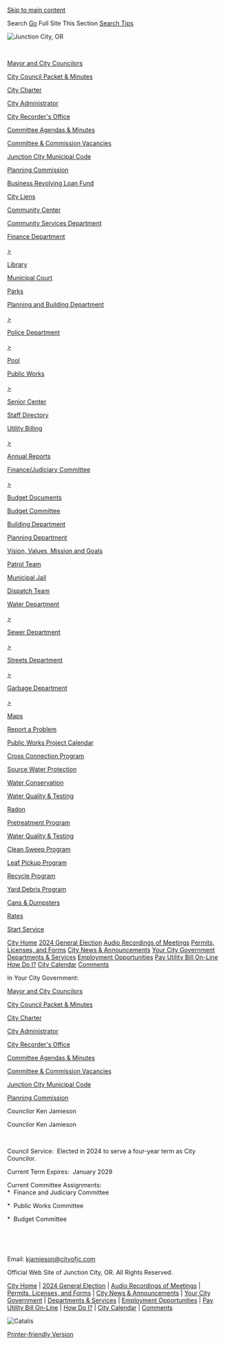 [Skip to main content](https://www.junctioncityoregon.gov/index.asp?Type=B_DIR&SEC=%7BDE110CDB-84B7-4ABF-A818-B97923C0627B%7D&DE=%7BB996C422-2222-43BC-84F1-6D8C1EE79C5A%7D%2F)

Search [Go](https:document.formSearch.submit%28%29;) Full Site This Section [Search Tips](https://search.avenet.net)  

![Junction City, OR](https://www.junctioncityoregon.gov/repository/designs/templates/GO_junctioncity-or/images/logo.png)

 

[Mayor and City Councilors](https://www.junctioncityoregon.gov/index.asp?Type=B_DIR&SEC=%7BDE110CDB-84B7-4ABF-A818-B97923C0627B%7D)

[City Council Packet &amp; Minutes](https://www.junctioncityoregon.gov/index.asp?Type=B_LIST&SEC=%7B949CB97C-4881-4C03-BE23-3E16203FA13D%7D)

[City Charter](https://www.junctioncityoregon.gov/index.asp?Type=B_LIST&SEC=%7B9626C7B8-5E24-4D52-96D9-25CAF8919BAC%7D)

[City Administrator](https://www.junctioncityoregon.gov/index.asp?Type=B_BASIC&SEC=%7B54254C2D-2D2C-4D3B-8092-C28763AA133B%7D)

[City Recorder's Office](https://www.junctioncityoregon.gov/index.asp?Type=B_BASIC&SEC=%7B812A4DF9-84EF-4743-98C2-E5BFBD5C6D91%7D)

[Committee Agendas &amp; Minutes](https://www.junctioncityoregon.gov/index.asp?Type=B_BASIC&SEC=%7B132BADE7-3F88-4D1A-8507-D3A4D5BD0883%7D)

[Committee &amp; Commission Vacancies](https://www.junctioncityoregon.gov/index.asp?Type=B_LIST&SEC=%7B22B25C02-54C3-47A9-A930-60B5A8ADEB42%7D)

[Junction City Municipal Code](https://www.junctioncityoregon.gov/index.asp?Type=B_BASIC&SEC=%7BF7B9B328-A92C-4F0B-BBFB-292555A66140%7D)

[Planning Commission](https://www.junctioncityoregon.gov/index.asp?Type=B_BASIC&SEC=%7BD970DFE8-8774-484D-8CFB-9A6D3CE44417%7D)

[Business Revolving Loan Fund](https://www.junctioncityoregon.gov/index.asp?Type=B_BASIC&SEC=%7BBE709F34-133B-43D2-84A0-2D27DF957B6E%7D)

[City Liens](https://www.junctioncityoregon.gov/index.asp?Type=B_BASIC&SEC=%7B3FA7FB90-4AB1-4B61-B383-54B23F90669D%7D)

[Community Center](https://www.junctioncityoregon.gov/index.asp?Type=B_BASIC&SEC=%7B0C3C6BF6-F155-4BA4-AFEF-5D9FFC43D37F%7D)

[Community Services Department](https://www.junctioncityoregon.gov/index.asp?Type=B_BASIC&SEC=%7B5A48E351-BF18-4E88-8B45-586AF34F4E14%7D)

[Finance Department  
\
&gt;](https://www.junctioncityoregon.gov/index.asp?Type=B_BASIC&SEC=%7BF8237BA7-1BE0-4885-AC6D-65906A053BBC%7D)

[Library](https://www.junctioncityoregon.gov/index.asp?Type=B_BASIC&SEC=%7B2FC2D5C6-0D84-4ED5-9C23-2F549A71329A%7D)

[Municipal Court](https://www.junctioncityoregon.gov/index.asp?Type=B_BASIC&SEC=%7B7A4022F1-FEF8-4B03-9574-970D86EB1C59%7D)

[Parks](https://www.junctioncityoregon.gov/index.asp?Type=B_PRGSRV&SEC=%7BF53E6BDD-F7F9-4DC2-8859-98B48B5EE2B0%7D)

[Planning and Building Department  
\
&gt;](https://www.junctioncityoregon.gov/index.asp?Type=B_BASIC&SEC=%7B8F559379-C783-4808-AE97-64B4CCF1C0EA%7D)

[Police Department  
\
&gt;](https://www.junctioncityoregon.gov/index.asp?Type=B_BASIC&SEC=%7B5818DBD5-14F1-4489-948F-7354EA0299F9%7D)

[Pool](https://www.junctioncityoregon.gov/index.asp?Type=B_PRGSRV&SEC=%7B04B55322-1F3A-49F0-9953-FDA680712B95%7D)

[Public Works  
\
&gt;](https://www.junctioncityoregon.gov/index.asp?Type=B_BASIC&SEC=%7BECD9D08B-5962-481E-98B4-5532ACB7CF23%7D)

[Senior Center](https://www.junctioncityoregon.gov/index.asp?Type=B_PRGSRV&SEC=%7BF8E9D959-D0BE-428D-B101-2D7B619E2D94%7D)

[Staff Directory](https://www.junctioncityoregon.gov/index.asp?Type=B_BASIC&SEC=%7B1FC9C5E4-D6D1-40E1-8D41-87FA41B70D43%7D)

[Utility Billing  
\
&gt;](https://www.junctioncityoregon.gov/index.asp?Type=B_BASIC&SEC=%7B19E84C2B-F4E5-4373-B69B-CDBAEFD485A9%7D)

[Annual Reports](https://www.junctioncityoregon.gov/index.asp?Type=B_BASIC&SEC=%7B9AF7B0F8-23C5-4517-ADDD-E2858EEA5629%7D)

[Finance/Judiciary Committee  
\
&gt;](https://www.junctioncityor.govoffice3.com/index.asp?Type=B_BASIC&SEC=%7B132BADE7-3F88-4D1A-8507-D3A4D5BD0883%7D&DE=%7BBDFC0C22-DAC8-4696-989E-02EB9B55FBA0%7D)

[Budget Documents](https://www.junctioncityoregon.gov/index.asp?Type=B_BASIC&SEC=%7B2ED5C11B-B259-4284-B5A2-AE4FBA44CBCA%7D)

[Budget Committee](https://www.junctioncityor.govoffice3.com/index.asp?Type=B_BASIC&SEC=%7B132BADE7-3F88-4D1A-8507-D3A4D5BD0883%7D&DE=%7B705DBA7D-74F1-4F69-A081-1DC4346E960E%7D)

[Building Department](https://www.junctioncityoregon.gov/index.asp?Type=B_BASIC&SEC=%7BABDD0B66-F85D-41F2-B2D2-0AAE92391132%7D)

[Planning Department](https://www.junctioncityoregon.gov/index.asp?Type=B_BASIC&SEC=%7B5F620604-8FE9-4A2C-82F9-15698044DFB0%7D)

[Vision, Values, Mission and Goals](https://www.junctioncityoregon.gov/index.asp?Type=B_BASIC&SEC=%7B444FD728-5B07-461A-B8E2-0F3DE67DCFFE%7D)

[Patrol Team](https://www.junctioncityoregon.gov/index.asp?Type=B_BASIC&SEC=%7BBC6E7447-F0B2-43D2-BC1D-05A3E693D12F%7D)

[Municipal Jail](https://www.junctioncityoregon.gov/index.asp?Type=B_BASIC&SEC=%7B59B97E4B-3A43-440B-A2F3-E938FCAA5CF8%7D)

[Dispatch Team](https://www.junctioncityoregon.gov/index.asp?Type=B_BASIC&SEC=%7BD828AF5F-39C9-4EC7-A377-EF97988822D2%7D)

[Water Department  
\
&gt;](https://www.junctioncityoregon.gov/index.asp?Type=B_BASIC&SEC=%7BF064AE8F-07C3-425A-A2B4-1171C660193B%7D)

[Sewer Department  
\
&gt;](https://www.junctioncityoregon.gov/index.asp?Type=B_BASIC&SEC=%7B60669195-134C-43B7-A0F6-6B061B7DA232%7D)

[Streets Department  
\
&gt;](https://www.junctioncityoregon.gov/index.asp?Type=B_BASIC&SEC=%7BD4724AB4-F51F-49AA-B0E5-DA6300DEFBB2%7D)

[Garbage Department  
\
&gt;](https://www.junctioncityoregon.gov/index.asp?Type=B_BASIC&SEC=%7B33EE5F2A-22A0-4856-BA28-7DBCC71172AC%7D)

[Maps](https://www.junctioncityoregon.gov/index.asp?Type=B_BASIC&SEC=%7B6B300EA1-A75F-498D-8A82-878E07A55E02%7D)

[Report a Problem](https://www.junctioncityoregon.gov/index.asp?Type=QUICKFORM&SEC=%7BB2878DFE-C6E7-453A-A928-1D8452A5577A%7D)

[Public Works Project Calendar](https://www.junctioncityoregon.gov/index.asp?Type=B_EV&SEC=%7B4E3B09FD-2DF7-4A2C-9160-E410B0F4EE6B%7D)

[Cross Connection Program](https://www.junctioncityoregon.gov/index.asp?Type=B_BASIC&SEC=%7BE6E99229-03DD-482C-873E-341FBA2A0CA2%7D)

[Source Water Protection](https://www.junctioncityoregon.gov/index.asp?Type=B_BASIC&SEC=%7B6471B279-C92A-4212-BD3D-B7E1AC5E84FA%7D)

[Water Conservation](https://www.junctioncityoregon.gov/index.asp?Type=B_BASIC&SEC=%7B6B8407CB-04AD-4E8E-9C25-A6DD7DB0B252%7D)

[Water Quality &amp; Testing](https://www.junctioncityoregon.gov/index.asp?Type=B_BASIC&SEC=%7B2FC324E4-CBCC-4D20-BF09-17E41C9C2556%7D)

[Radon](https://www.junctioncityoregon.gov/index.asp?Type=B_BASIC&SEC=%7BB564B98A-D449-4038-9A5D-F1DBC392C0AF%7D)

[Pretreatment Program](https://www.junctioncityoregon.gov/index.asp?Type=B_BASIC&SEC=%7B991DCB2E-AFE4-477D-BEC7-610AA90E3E72%7D)

[Water Quality &amp; Testing](https://www.junctioncityoregon.gov/index.asp?Type=B_BASIC&SEC=%7B18F20FE3-4F66-4B9D-B30A-F90979F8F258%7D)

[Clean Sweep Program](https://www.junctioncityoregon.gov/index.asp?Type=B_BASIC&SEC=%7B026468FB-CA08-42CE-A453-4764C24CA01A%7D)

[Leaf Pickup Program](https://www.junctioncityoregon.gov/index.asp?Type=B_BASIC&SEC=%7B99F3AB2F-DD23-47EB-B940-73BB364323AD%7D)

[Recycle Program](https://www.junctioncityoregon.gov/index.asp?Type=B_BASIC&SEC=%7B11A6809D-4D3E-4775-AE5E-59E8883F1EE2%7D)

[Yard Debris Program](https://www.junctioncityoregon.gov/index.asp?Type=B_BASIC&SEC=%7B71A90F33-C037-4130-A781-6E2B822D1574%7D)

[Cans &amp; Dumpsters](https://www.junctioncityoregon.gov/index.asp?Type=B_BASIC&SEC=%7BF9E9B2A7-95DB-4DC1-8A7E-13051654BF98%7D)

[Rates](https://www.junctioncityoregon.gov/index.asp?Type=B_BASIC&SEC=%7BD5C3F29D-E713-47B7-9994-92E0558A7D3D%7D)

[Start Service](https://www.junctioncityoregon.gov/index.asp?Type=B_BASIC&SEC=%7BC359A8CA-7A79-478C-B0EA-06219BF8FBB9%7D)

[City Home](https://www.junctioncityoregon.gov/index.asp?Type=NONE&SEC=%7B1447AA7B-62E8-4B5A-8747-7A7F323446F5%7D) [2024 General Election](https://www.junctioncityoregon.gov/index.asp?Type=B_BASIC&SEC=%7B28DA9704-1D6B-4DC0-8388-4FDA69A097F9%7D) [Audio Recordings of Meetings](https://www.junctioncityoregon.gov/index.asp?Type=B_BASIC&SEC=%7B35C8D692-0E69-4BAD-8C73-06211D8EE938%7D) [Permits, Licenses, and Forms](https://www.junctioncityoregon.gov/index.asp?Type=B_LIST&SEC=%7B22E9836D-50F2-412A-859F-A4EFC7B48611%7D) [City News &amp; Announcements](https://www.junctioncityoregon.gov/index.asp?Type=B_PR&SEC=%7BE5C891D4-54CA-4F61-81E6-4DA47116A761%7D) [Your City Government](https://www.junctioncityoregon.gov/index.asp?Type=B_BASIC&SEC=%7BEA0180BF-1874-4ACF-829E-DD847D6179DB%7D) [Departments &amp; Services](https://www.junctioncityoregon.gov/index.asp?Type=B_BASIC&SEC=%7BB95402DA-DFAE-4A96-9009-4A53BFDF65B7%7D) [Employment Opportunities](https://www.junctioncityoregon.gov/index.asp?Type=B_JOB&SEC=%7BD9FE8CBE-C6E2-4E5F-9205-B62F58838E5D%7D) [Pay Utility Bill On-Line](https://xpressbillpay.com/) [How Do I?](https://www.junctioncityoregon.gov/index.asp?Type=B_LIST&SEC=%7BE70B7F57-241C-47AC-822A-70259AA85104%7D) [City Calendar](https://www.junctioncityoregon.gov/index.asp?Type=B_EV&SEC=%7BDBBBC137-B177-4F33-B93F-6C93B7E722F4%7D) [Comments](https://www.junctioncityoregon.gov/index.asp?Type=QUICKFORM&SEC=%7BF8C5CC7C-CEFC-4216-8AF3-AB6E40B61C55%7D)

In Your City Government:

[Mayor and City Councilors](https://www.junctioncityoregon.gov/index.asp?Type=B_DIR&SEC=%7BDE110CDB-84B7-4ABF-A818-B97923C0627B%7D)

[City Council Packet &amp; Minutes](https://www.junctioncityoregon.gov/index.asp?Type=B_LIST&SEC=%7B949CB97C-4881-4C03-BE23-3E16203FA13D%7D)

[City Charter](https://www.junctioncityoregon.gov/index.asp?Type=B_LIST&SEC=%7B9626C7B8-5E24-4D52-96D9-25CAF8919BAC%7D)

[City Administrator](https://www.junctioncityoregon.gov/index.asp?Type=B_BASIC&SEC=%7B54254C2D-2D2C-4D3B-8092-C28763AA133B%7D)

[City Recorder's Office](https://www.junctioncityoregon.gov/index.asp?Type=B_BASIC&SEC=%7B812A4DF9-84EF-4743-98C2-E5BFBD5C6D91%7D)

[Committee Agendas &amp; Minutes](https://www.junctioncityoregon.gov/index.asp?Type=B_BASIC&SEC=%7B132BADE7-3F88-4D1A-8507-D3A4D5BD0883%7D)

[Committee &amp; Commission Vacancies](https://www.junctioncityoregon.gov/index.asp?Type=B_LIST&SEC=%7B22B25C02-54C3-47A9-A930-60B5A8ADEB42%7D)

[Junction City Municipal Code](https://www.junctioncityoregon.gov/index.asp?Type=B_BASIC&SEC=%7BF7B9B328-A92C-4F0B-BBFB-292555A66140%7D)

[Planning Commission](https://www.junctioncityoregon.gov/index.asp?Type=B_BASIC&SEC=%7BD970DFE8-8774-484D-8CFB-9A6D3CE44417%7D)

Councilor Ken Jamieson

Councilor Ken Jamieson

 

Council Service:  Elected in 2024 to serve a four-year term as City Councilor. 

Current Term Expires:  January 2029

Current Committee Assignments:  
*  Finance and Judiciary Committee 

*  Public Works Committee 

*  Budget Committee

 

 

Email: [kjamieson@cityofjc.com](mailto:kjamieson@cityofjc.com)

Official Web Site of Junction City, OR. All Rights Reserved.

[City Home](https://www.junctioncityoregon.gov/index.asp?Type=NONE&SEC=%7B1447AA7B-62E8-4B5A-8747-7A7F323446F5%7D) | [2024 General Election](https://www.junctioncityoregon.gov/index.asp?Type=B_BASIC&SEC=%7B28DA9704-1D6B-4DC0-8388-4FDA69A097F9%7D) | [Audio Recordings of Meetings](https://www.junctioncityoregon.gov/index.asp?Type=B_BASIC&SEC=%7B35C8D692-0E69-4BAD-8C73-06211D8EE938%7D) | [Permits, Licenses, and Forms](https://www.junctioncityoregon.gov/index.asp?Type=B_LIST&SEC=%7B22E9836D-50F2-412A-859F-A4EFC7B48611%7D) | [City News &amp; Announcements](https://www.junctioncityoregon.gov/index.asp?Type=B_PR&SEC=%7BE5C891D4-54CA-4F61-81E6-4DA47116A761%7D) | [Your City Government](https://www.junctioncityoregon.gov/index.asp?Type=B_BASIC&SEC=%7BEA0180BF-1874-4ACF-829E-DD847D6179DB%7D) | [Departments &amp; Services](https://www.junctioncityoregon.gov/index.asp?Type=B_BASIC&SEC=%7BB95402DA-DFAE-4A96-9009-4A53BFDF65B7%7D) | [Employment Opportunities](https://www.junctioncityoregon.gov/index.asp?Type=B_JOB&SEC=%7BD9FE8CBE-C6E2-4E5F-9205-B62F58838E5D%7D) | [Pay Utility Bill On-Line](https://xpressbillpay.com/) | [How Do I?](https://www.junctioncityoregon.gov/index.asp?Type=B_LIST&SEC=%7BE70B7F57-241C-47AC-822A-70259AA85104%7D) | [City Calendar](https://www.junctioncityoregon.gov/index.asp?Type=B_EV&SEC=%7BDBBBC137-B177-4F33-B93F-6C93B7E722F4%7D) | [Comments](https://www.junctioncityoregon.gov/index.asp?Type=QUICKFORM&SEC=%7BF8C5CC7C-CEFC-4216-8AF3-AB6E40B61C55%7D)

![Catalis](https://www.junctioncityoregon.gov/images/logos/catalis.png)

[Printer-friendly Version](https://www.junctioncityoregon.gov/index.asp?DE=%7BB996C422-2222-43BC-84F1-6D8C1EE79C5A%7D&SEC=%7BDE110CDB-84B7-4ABF-A818-B97923C0627B%7D&Type=B_DIR&Design=PrintView)